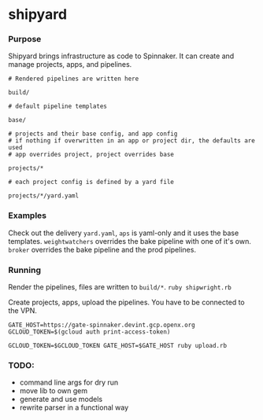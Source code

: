 # shipyard

### Purpose

Shipyard brings infrastructure as code to Spinnaker. It can create and manage projects, apps, and pipelines.

```
# Rendered pipelines are written here

build/

# default pipeline templates

base/

# projects and their base config, and app config
# if nothing if overwritten in an app or project dir, the defaults are used
# app overrides project, project overrides base

projects/*

# each project config is defined by a yard file

projects/*/yard.yaml
```

### Examples

Check out the delivery `yard.yaml`, `aps` is yaml-only and it uses the base templates. `weightwatchers` overrides the bake pipeline with one of it's own. `broker` overrides the bake pipeline and the prod pipelines.


### Running

Render the pipelines, files are written to `build/*`.
`ruby shipwright.rb`

Create projects, apps, upload the pipelines. You have to be connected to the VPN.

```
GATE_HOST=https://gate-spinnaker.devint.gcp.openx.org
GCLOUD_TOKEN=$(gcloud auth print-access-token)

GCLOUD_TOKEN=$GCLOUD_TOKEN GATE_HOST=$GATE_HOST ruby upload.rb
```

### TODO:

+ command line args for dry run
+ move lib to own gem
+ generate and use models
+ rewrite parser in a functional way
